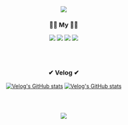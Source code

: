 <!-- Main Color : ff4040, ff7f7f -->
<div align="center">
<img src="https://capsule-render.vercel.app/api?type=waving&color=ff4040&height=180&section=header&text=KIMTAEKJUN&fontSize=50&animation=fadeIn&fontAlignY=45&fontColor=ff7f7f"/>

 <h3>🙋‍♂️ My 🙋‍♂️</h3>
 <a href="https://velog.io/@kimtaekjun"><img src="https://img.shields.io/badge/Velog-11B48A?style=for-the-badge&logo=Vimeo&logoColor=white&link=https://velog.io/@kimtaekjun"/></a>
 <a href="https://kimtaekjun.notion.site/KIMTAEKJUN-bb65f794deae4509a53823e83a21bbc5/"><img src="https://img.shields.io/badge/Notion-%23000000.svg?style=for-the-badge&logo=notion&logoColor=white"/></a>
 <a href="https://www.linkedin.com/in/kimtaekjun/"><img src="https://img.shields.io/badge/LinkedIn-0077B5?style=for-the-badge&logo=linkedin&logoColor=white"/></a>
 <a href="https://my.surfit.io/w/258029467"><img src="https://img.shields.io/badge/SURFIT-000000%7D?style=for-the-badge&logo=biolink&logoColor=white"></a>
 <!-- <a href="https://programmers.co.kr/pr/gdsygrt557422_1290"><img src="https://img.shields.io/badge/Programmers-000000?style=for-the-badge&logo=42&logoColor=white(https://programmers.co.kr/pr/gdsygrt557422_1290)"/></a> -->
    
<br><br>
   
<!-- <h3>🛠 Languages 🛠</h3>
  <img src="https://img.shields.io/badge/java-%23ED8B00.svg?style=for-the-badge&logo=java&logoColor=white"/>
  <img src="https://img.shields.io/badge/kotlin-%237F52FF.svg?style=for-the-badge&logo=kotlin&logoColor=white"/>
  <img src="https://img.shields.io/badge/javascript-%23323330.svg?style=for-the-badge&logo=javascript&logoColor=%23F7DF1E"/>
  <img src="https://img.shields.io/badge/python-3670A0?style=for-the-badge&logo=python&logoColor=ffdd54"/>

<h3>🛠 Framework 🛠</h3>
  <img src="https://img.shields.io/badge/spring-%236DB33F.svg?style=for-the-badge&logo=spring&logoColor=white"/>
  <img src="https://img.shields.io/badge/Spring Boot-6DB33F?style=for-the-badge&logo=Spring Boot&logoColor=white">

<h3>🛠 Etc 🛠</h3>
  <img src="https://img.shields.io/badge/MySQL-005C84?style=for-the-badge&logo=mysql&logoColor=white"/>
  <img src="https://img.shields.io/badge/VSCode-0078D4?style=for-the-badge&logo=visual%20studio%20code&logoColor=white"/>
  <img src="https://img.shields.io/badge/IntelliJ-000000.svg?style=for-the-badge&logo=intellij-idea&logoColor=white"/>   
  <img src="https://img.shields.io/badge/Postman-FF6C37?style=for-the-badge&logo=Postman&logoColor=white"/>
  <img src="https://img.shields.io/badge/GIT-E44C30?style=for-the-badge&logo=git&logoColor=white"/>

<br><br> -->
    
 <h3>✔ Velog ✔</h3>

[![Velog's GitHub stats](https://velog-readme-stats.vercel.app/api?name=kimtaekjun&color=dark&tag=자기소개)](https://velog.io/@kimtaekjun/%EC%9E%90%EA%B8%B0%EC%86%8C%EA%B0%9C)
[![Velog's GitHub stats](https://velog-readme-stats.vercel.app/api?name=kimtaekjun&color=dark&tag=마지막)](https://velog.io/@kimtaekjun/%EB%B0%A9%ED%99%A9%ED%95%98%EB%8D%98-%EB%82%B4%EA%B0%80-%EB%8C%80%ED%95%99%EC%83%9D%EC%9D%B4-%EB%90%98%EA%B8%B0%EA%B9%8C%EC%A7%80-2022%EB%85%84-%ED%9A%8C%EA%B3%A0-7en3rz94)

<br><br>
    
<img src="https://capsule-render.vercel.app/api?type=waving&color=ff4040&height=100&section=footer"/>
